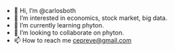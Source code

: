 - 👋 Hi, I’m @carlosboth
- 👀 I’m interested in economics, stock market, big data.
- 🌱 I’m currently learning phyton.
- 💞️ I’m looking to collaborate on phyton.
- 📫 How to reach me cepreve@gmail.com

<!---
carlosboth/carlosboth is a ✨ special ✨ repository because its `README.md` (this file) appears on your GitHub profile.
You can click the Preview link to take a look at your changes.
--->
